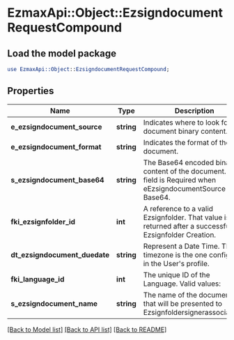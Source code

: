 # EzmaxApi::Object::EzsigndocumentRequestCompound

## Load the model package
```perl
use EzmaxApi::Object::EzsigndocumentRequestCompound;
```

## Properties
Name | Type | Description | Notes
------------ | ------------- | ------------- | -------------
**e_ezsigndocument_source** | **string** | Indicates where to look for the document binary content. | 
**e_ezsigndocument_format** | **string** | Indicates the format of the document. | 
**s_ezsigndocument_base64** | **string** | The Base64 encoded binary content of the document.  This field is Required when eEzsigndocumentSource &#x3D; Base64. | [optional] 
**fki_ezsignfolder_id** | **int** | A reference to a valid Ezsignfolder.  That value is returned after a successful Ezsignfolder Creation. | 
**dt_ezsigndocument_duedate** | **string** | Represent a Date Time. The timezone is the one configured in the User&#39;s profile. | 
**fki_language_id** | **int** | The unique ID of the Language.  Valid values:  |Value|Description| |-|-| |1|French| |2|English| | 
**s_ezsigndocument_name** | **string** | The name of the document that will be presented to Ezsignfoldersignerassociations | 

[[Back to Model list]](../README.md#documentation-for-models) [[Back to API list]](../README.md#documentation-for-api-endpoints) [[Back to README]](../README.md)


